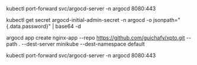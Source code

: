 

kubectl port-forward svc/argocd-server -n argocd 8080:443

kubectl get secret argocd-initial-admin-secret -n argocd -o jsonpath="{.data.password}" | base64 -d

argocd app create nginx-app --repo https://github.com/guichafy/xpto.git --path . --dest-server minikube --dest-namespace default



kubectl port-forward svc/argocd-server -n argocd 8080:443